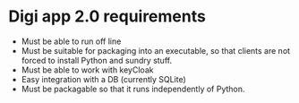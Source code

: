 # Digi app 2.0 requirements

- Must be able to run off line
- Must be suitable for packaging into an executable, so that clients are not forced to install Python and sundry stuff.
- Must be able to work with keyCloak
- Easy integration with a DB (currently SQLite)
- Must be packagable so that it runs independently of Python.
